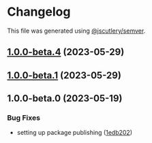 # Changelog

This file was generated using [@jscutlery/semver](https://github.com/jscutlery/semver).

## [1.0.0-beta.4](https://github.com/rhinobase/raftyui/compare/toggle-group-1.0.0-beta.3...toggle-group-1.0.0-beta.4) (2023-05-29)

## [1.0.0-beta.1](https://github.com/rhinobase/raftyui/compare/toggle-group-1.0.0-beta.0...toggle-group-1.0.0-beta.1) (2023-05-29)

## 1.0.0-beta.0 (2023-05-19)

### Bug Fixes

- setting up package publishing ([1edb202](https://github.com/rhinobase/design-system/commit/1edb20248b82d035a7bd75008bb61cac89559fb5))
